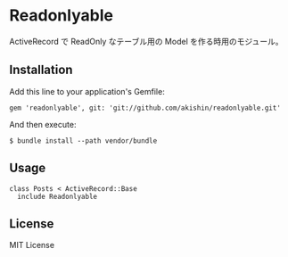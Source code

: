 # Readonlyable

ActiveRecord で ReadOnly なテーブル用の Model を作る時用のモジュール。

## Installation

Add this line to your application's Gemfile:

    gem 'readonlyable', git: 'git://github.com/akishin/readonlyable.git'

And then execute:

    $ bundle install --path vendor/bundle

## Usage

    class Posts < ActiveRecord::Base
      include Readonlyable

## License

MIT License
